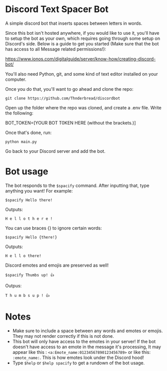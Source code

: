 # Discord Text Spacer Bot

A simple discord bot that inserts spaces between letters in words.

Since this bot isn't hosted anywhere, if you would like to use it, you'll have to setup the bot as your own, which requires
going through some setup on Discord's side. Below is a guide to get you started
(Make sure that the bot has access to all Message related permissions!):

https://www.ionos.com/digitalguide/server/know-how/creating-discord-bot/

You'll also need Python, git, and some kind of text editor installed on your computer.


Once you do that, you'll want to go ahead and clone the repo:

```git clone https://github.com/Thnderbread/discordbot```

Open up the folder where the repo was cloned, and create a .env file. Write the following:

BOT_TOKEN=[YOUR BOT T0KEN HERE (without the brackets.)]

Once that's done, run:

```python main.py```

Go back to your Discord server and add the bot.

# Bot usage

The bot responds to the ``$spacify`` command. After inputting that, type anything you want! For example:

```$spacify Hello there!```

Outputs:

``H e l l o t h e r e !``

You can use braces {} to ignore certain words:

```$spacify Hello {there!}```

Outputs:

``H e l l o there!``

Discord emotes and emojis are preserved as well!

```$spacify Thumbs up! 👍```

Outpus:

``T h u m b s u p ! 👍``

# Notes

- Make sure to include a space between any words and emotes or emojis. They may not render correctly if this is not done.
- This bot will only have access to the emotes in your server! If the bot doesn't have access to an emote in the message it's processing,
      It may appear like this : `<a:Emote_name:01234567890123456789>` or like this: `:emote_name:`. This is how emotes look under the Discord hood!
- Type ```$help``` or ```$help spacify``` to get a rundown of the bot usage.
